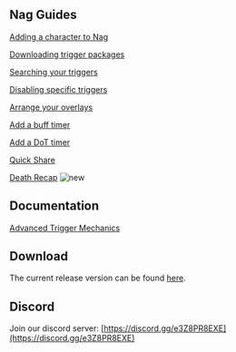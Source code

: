 ## Nag Guides

[Adding a character to Nag](/eq-nag/guides/add-character)

[Downloading trigger packages](/eq-nag/guides/download-packages)

[Searching your triggers](/eq-nag/guides/find-a-trigger)

[Disabling specific triggers](/eq-nag/guides/disabling-triggers)

[Arrange your overlays](/eq-nag/guides/arrange-overlays)

[Add a buff timer](/eq-nag/guides/add-buff-timer)

[Add a DoT timer](/eq-nag/guides/add-dot-timer)

[Quick Share](/eq-nag/guides/quick-share)

[Death Recap](/eq-nag/guides/death-recap)
![new](https://user-images.githubusercontent.com/66176124/193346159-c4652bf7-7d83-4aad-87d3-2a6b69548ec3.png)

## Documentation

[Advanced Trigger Mechanics](/eq-nag/guides/advanced-triggers)

## Download

The current release version can be found [here](https://github.com/guildantix/eq-nag/releases/latest).

## Discord

Join our discord server: [https://discord.gg/e3Z8PR8EXE](https://discord.gg/e3Z8PR8EXE)



